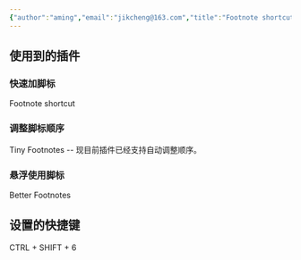 ```yaml
---
{"author":"aming","email":"jikcheng@163.com","title":"Footnote shortcut Plugin","creation_date":"2022-10-05 17:02","Last modified date":"2022-11-27 19:42","tags":"Footnote shortcut Plugin","File Folder with relative path":"soft/Doc/obsidian/Plugin","remark":null,"other":null,"dg-publish":true,"permalink":"/soft/doc/obsidian/plugin/footnote-shortcut-plugin/","dgPassFrontmatter":true}
---
```






## 使用到的插件
### 快速加脚标
Footnote shortcut
### 调整脚标顺序
Tiny Footnotes  -- 现目前插件已经支持自动调整顺序。
### 悬浮使用脚标
Better Footnotes
## 设置的快捷键
CTRL + SHIFT + 6


